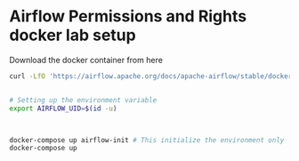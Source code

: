 # Airflow Permissions and Rights docker lab setup
Download the docker container from here
```sh
curl -LfO 'https://airflow.apache.org/docs/apache-airflow/stable/docker-compose.yaml'


# Setting up the environment variable
export AIRFLOW_UID=$(id -u)



docker-compose up airflow-init # This initialize the environment only
docker-compose up
```
